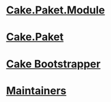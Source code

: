 ﻿# [Cake.Paket.Module](Cake.Paket.Module.md)
# [Cake.Paket](Cake.Paket.md)
# [Cake Bootstrapper](CakeBootstrapper.md)
# [Maintainers](Maintainers.md)
